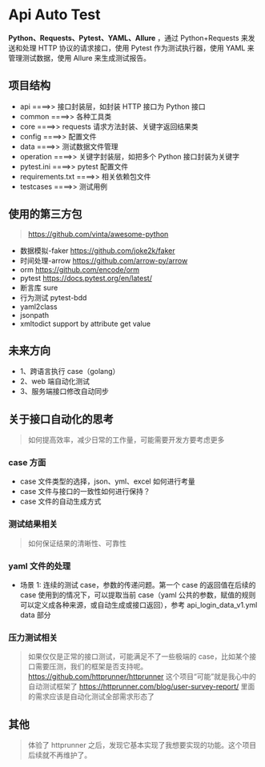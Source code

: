 # Api Auto Test

**Python、Requests、Pytest、YAML、Allure** ，通过 Python+Requests 来发送和处理 HTTP 协议的请求接口，使用 Pytest 作为测试执行器，使用 YAML 来管理测试数据，使用 Allure 来生成测试报告。

## 项目结构

- api ====>> 接口封装层，如封装 HTTP 接口为 Python 接口
- common ====>> 各种工具类
- core ====>> requests 请求方法封装、关键字返回结果类
- config ====>> 配置文件
- data ====>> 测试数据文件管理
- operation ====>> 关键字封装层，如把多个 Python 接口封装为关键字
- pytest.ini ====>> pytest 配置文件
- requirements.txt ====>> 相关依赖包文件
- testcases ====>> 测试用例

## 使用的第三方包

> https://github.com/vinta/awesome-python

- 数据模拟-faker https://github.com/joke2k/faker
- 时间处理-arrow https://github.com/arrow-py/arrow
- orm https://github.com/encode/orm
- pytest https://docs.pytest.org/en/latest/
- 断言库 sure
- 行为测试 pytest-bdd
- yaml2class
- jsonpath
- xmltodict support by attribute get value

## 未来方向

- 1、跨语言执行 case（golang）
- 2、web 端自动化测试
- 3、服务端接口修改自动同步

## 关于接口自动化的思考

> 如何提高效率，减少日常的工作量，可能需要开发方要考虑更多

### case 方面

- case 文件类型的选择，json、yml、excel 如何进行考量
- case 文件与接口的一致性如何进行保持？
- case 文件的自动生成方式

### 测试结果相关

> 如何保证结果的清晰性、可靠性

### yaml 文件的处理

- 场景 1:
  连续的测试 case，参数的传递问题。第一个 case 的返回值在后续的 case 使用到的情况下，可以提取当前 case（yaml 公共的参数，赋值的规则可以定义成各种来源，或自动生成或接口返回），参考 api_login_data_v1.yml data 部分

### 压力测试相关

> 如果仅仅是正常的接口测试，可能满足不了一些极端的 case，比如某个接口需要压测，我们的框架是否支持呢。
> https://github.com/httprunner/httprunner 这个项目“可能”就是我心中的自动测试框架了
> https://httprunner.com/blog/user-survey-report/ 里面的需求应该是自动化测试全部需求形态了

## 其他

> 体验了 httprunner 之后，发现它基本实现了我想要实现的功能。这个项目后续就不再维护了。
